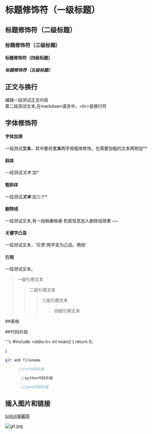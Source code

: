 # 标题修饰符（一级标题）

## 标题修饰符（二级标题）

### 标题修饰符（三级标题）

#### 标题修饰符（四级标题）

##### 标题修饰符（五级标题）

## 正文与换行

编辑一段测试正文内容<br>
第二段测试文本,在markdown语言中，\<br\>是换行符

## 字体修饰符

#### 字体加测

一段测试**文本**，其中要将**文本**两字用粗体修饰。在需要加粗的文本两侧加\*\*<br>

#### 斜体

一段测试*文本* 加*

#### 粗斜体
一段测试***文本*** 加三个*

#### 删除线
一段测试文本,有一段~~机密信息~~ 机密信息加入删除线效果 \~\~

#### 关键字凸显
一段测试文本，'珍贵'两字变为凸显。两侧\'

#### 引用
一段测试文本。
>一级引用文本
>>二级引用文本
>>>三级引用文本
>>>>四级引用文本

##表格

##代码片段


'''c
#include <stdio.h>
int mian()
{
return 0;

}



```bash
git add filename
```

```cpp
      //c++代码片段
```

```python 
       //python代码片段
```

```java
       //java代码片段
```

## 插入图片和链接

[bilibili弹幕网](https://www.bilibili.com "点击进入b站")

![git.jpg](C://Users//胡//Desktop//git.jpg "图片标题")







